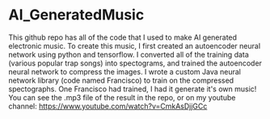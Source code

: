 # AI_GeneratedMusic
This github repo has all of the code that I used to make AI generated electronic music.  To create this music, I first created an autoencoder neural network using python and tensorflow.  I converted all of the training data (various popular trap songs) into spectograms, and trained the autoencoder neural network to compress the images.  I wrote a custom Java neural network library (code named Francisco) to train on the compressed spectographs.  One Francisco had trained, I had it generate it's own music!  You can see the .mp3 file of the result in the repo, or on my youtube channel: 
https://www.youtube.com/watch?v=CmkAsDjjGCc
